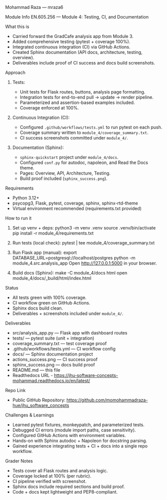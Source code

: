 Mohammad Raza — mraza6

Module Info
EN.605.256 — Module 4: Testing, CI, and Documentation

What this is
- Carried forward the GradCafe analysis app from Module 3.
- Added comprehensive testing (pytest + coverage 100%).
- Integrated continuous integration (CI) via GitHub Actions.
- Created Sphinx documentation (API docs, architecture, testing, overview).
- Deliverables include proof of CI success and docs build screenshots.

Approach
1. Tests:
   - Unit tests for Flask routes, buttons, analysis page formatting.
   - Integration tests for end-to-end pull → update → render pipeline.
   - Parameterized and assertion-based examples included.
   - Coverage enforced at 100%.

2. Continuous Integration (CI):
   - Configured `.github/workflows/tests.yml` to run pytest on each push.
   - Coverage summary written to `module_4/coverage_summary.txt`.
   - CI success screenshots committed under `module_4/`.

3. Documentation (Sphinx):
   - `sphinx-quickstart` project under `module_4/docs`.
   - Configured `conf.py` for autodoc, napoleon, and Read the Docs theme.
   - Pages: Overview, API, Architecture, Testing.
   - Build proof included (`sphinx_success.png`).

Requirements
- Python 3.12+
- psycopg3, Flask, pytest, coverage, sphinx, sphinx-rtd-theme
- Virtual environment recommended (requirements.txt provided)

How to run it
1. Set up venv + deps:
   python3 -m venv .venv
   source .venv/bin/activate
   pip install -r module_4/requirements.txt

2. Run tests (local check):
   pytest | tee module_4/coverage_summary.txt

3. Run Flask app (manual):
   export DATABASE_URL=postgresql://localhost/postgres
   python -m module_4.src.analysis_app
   Open http://127.0.0.1:5000 in your browser.

4. Build docs (Sphinx):
   make -C module_4/docs html
   open module_4/docs/_build/html/index.html

Status
- All tests green with 100% coverage.
- CI workflow green on GitHub Actions.
- Sphinx docs build clean.
- Deliverables + screenshots included under `module_4/`.

Deliverables
- src/analysis_app.py — Flask app with dashboard routes
- tests/ — pytest suite (unit + integration)
- coverage_summary.txt — test coverage proof
- .github/workflows/tests.yml — CI workflow config
- docs/ — Sphinx documentation project
- actions_success.png — CI success proof
- sphinx_success.png — docs build proof
- README.md — this file
- Readthedocs URL - https://jhu-software-concepts-mohammad.readthedocs.io/en/latest/

Repo Link
- Public GitHub Repository: https://github.com/momohammadraza-hue/jhu_software_concepts

Challenges & Learnings
- Learned pytest fixtures, monkeypatch, and parameterized tests.
- Debugged CI errors (module import paths, case sensitivity).
- Configured GitHub Actions with environment variables.
- Hands-on with Sphinx autodoc + Napoleon for docstring parsing.
- Gained experience integrating tests + CI + docs into a single repo workflow.

Grader Notes
- Tests cover all Flask routes and analysis logic.
- Coverage locked at 100% (per rubric).
- CI pipeline verified with screenshot.
- Sphinx docs include required sections and build proof.
- Code + docs kept lightweight and PEP8-compliant.
